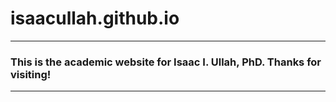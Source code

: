 isaacullah.github.io
====================
---
### This is the academic website for Isaac I. Ullah, PhD. Thanks for visiting!
---
